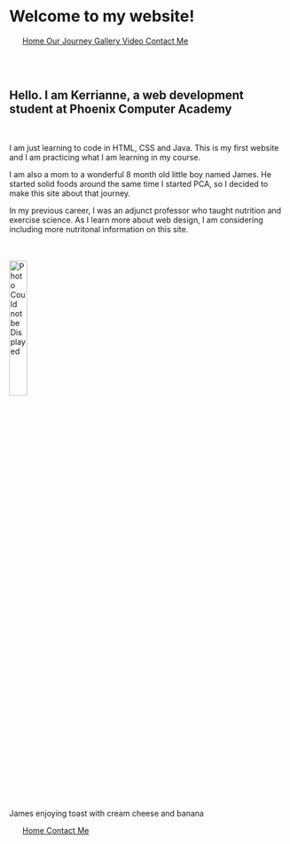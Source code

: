 <!DOCTYPE html>
<html> 
<title>
Kerrianne's Practice Website
</title>
<body>
	<div class= "page_top">
	<h1> Welcome to my website! </h1>
</div>
<nav>
	<ul>
	<a href ="home.html"> Home </a> 
	<a href ="firstfoods.html"> Our Journey </a> 
	<a href ="gallery.html"> Gallery </a>
	<a href ="video.html"> Video </a>
	<a href ="contact.html"> Contact Me </a>
	</ul>
</nav>
<br>
<br>
<H2> Hello. I am Kerrianne, a web development student at Phoenix Computer Academy </H2>
<br>
<p> I am just learning to code in HTML, CSS and Java.  This is my first website and I am practicing what I am learning in my course.</p>
<p> I am also a mom to a wonderful 8 month old little boy named James. He started solid foods around the same time I started PCA, so I decided to make this site about that journey. </p>
<p> In my previous career, I was an adjunct professor who taught nutrition and exercise science.  As I learn more about web design, I am considering including more nutritonal information on this site. </p>
<br>
<br>

<img src= "images/James2.jpg" alt= "Photo Could not be Displayed" height="25%" width="25%">
<p> James enjoying toast with cream cheese and banana </p>

<link type ="text/css" rel= "stylesheet" href="style.css"/>
<link type ="text/css" rel= "stylesheet" href="menu.css"/>
<footer> 
	<ul>
		<a href ="home.html"> Home </a>
		<a href ="contact.html"> Contact Me </a>
	</ul>
</footer>
</body> 
</html>
